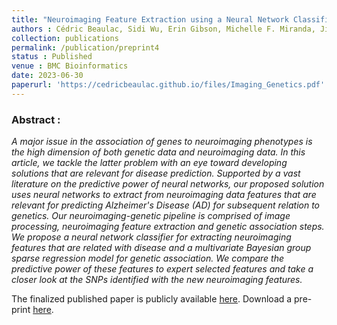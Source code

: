 ```yaml
---
title: "Neuroimaging Feature Extraction using a Neural Network Classifier for Imaging Genetics"
authors : Cédric Beaulac, Sidi Wu, Erin Gibson, Michelle F. Miranda, Jiguo Cao, Leno Rocha, Mirza Faisal Beg and Farouk S. Nathoo
collection: publications
permalink: /publication/preprint4
status : Published
venue : BMC Bioinformatics
date: 2023-06-30
paperurl: 'https://cedricbeaulac.github.io/files/Imaging_Genetics.pdf'
---
```


### Abstract :

*A major issue in the association of genes to neuroimaging phenotypes is the high dimension of both genetic data and neuroimaging data. In this article, we tackle the latter problem with an eye toward developing solutions that are relevant for disease prediction. Supported by a vast literature on the predictive power of neural networks, our proposed solution uses neural networks to extract from neuroimaging data features that are relevant for predicting Alzheimer's Disease (AD) for subsequent relation to genetics. Our neuroimaging-genetic pipeline is comprised of image processing, neuroimaging feature extraction and genetic association steps. We propose a neural network classifier for extracting neuroimaging features that are related with disease and a multivariate Bayesian group sparse regression model for genetic association. We compare the predictive power of these features to expert selected features and take a closer look at the SNPs identified with the new neuroimaging features.*

The finalized published paper is publicly available [here](https://bmcbioinformatics.biomedcentral.com/articles/10.1186/s12859-023-05394-x). Download a pre-print [here](https://cedricbeaulac.github.io/files/Imaging_Genetics.pdf).
